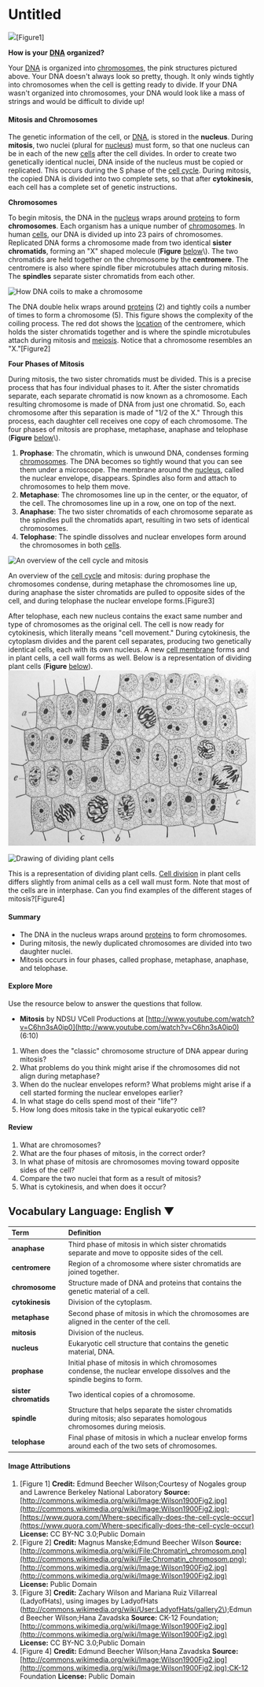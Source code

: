 # Untitled



![](https://dr282zn36sxxg.cloudfront.net/datastreams/f-d%3Aacacb39dbc7b6a73bebc8092f84997f6fbd1772a1cc1f7391b7489bb%2BIMAGE_TINY%2BIMAGE_TINY.1)\[Figure1\]

**How is your** [**DNA**](https://www.ck12.org/c/biology/dna) **organized?**

Your [DNA](https://www.ck12.org/c/biology/dna) is organized into [chromosomes](https://www.ck12.org/c/biology/chromosomes), the pink structures pictured above. Your DNA doesn't always look so pretty, though. It only winds tightly into chromosomes when the cell is getting ready to divide. If your DNA wasn't organized into chromosomes, your DNA would look like a mass of strings and would be difficult to divide up!

#### Mitosis and Chromosomes <a id="x-ck12-TWl0b3NpcyBhbmQgQ2hyb21vc29tZXM."></a>

The genetic information of the cell, or [DNA](https://www.ck12.org/c/biology/dna), is stored in the **nucleus**. During **mitosis**, two nuclei \(plural for [nucleus](https://www.ck12.org/c/biology/nucleus)\) must form, so that one nucleus can be in each of the new [cells](https://www.ck12.org/c/biology/cells) after the cell divides. In order to create two genetically identical nuclei, DNA inside of the nucleus must be copied or replicated. This occurs during the S phase of the [cell cycle](https://www.ck12.org/c/biology/cell-cycle). During mitosis, the copied DNA is divided into two complete sets, so that after **cytokinesis**, each cell has a complete set of genetic instructions.

**Chromosomes**

To begin mitosis, the DNA in the [nucleus](https://www.ck12.org/c/biology/nucleus) wraps around [proteins](https://www.ck12.org/c/biology/proteins) to form **chromosomes**. Each organism has a unique number of [chromosomes](https://www.ck12.org/c/biology/chromosomes). In human [cells](https://www.ck12.org/c/biology/cells), our DNA is divided up into 23 pairs of chromosomes. Replicated DNA forms a chromosome made from two identical **sister chromatids**, forming an "X" shaped molecule \(**Figure** [below](https://www.ck12.org/c/life-science/mitosis/lesson/Mitosis-and-Cytokinesis-MS-LS/?referrer=concept_details#x-ck12-TVNMUy0wNS0wMy1jaHJvbW9zb21lcw..)\). The two chromatids are held together on the chromosome by the **centromere**. The centromere is also where spindle fiber microtubules attach during mitosis. The **spindles** separate sister chromatids from each other.

![How DNA coils to make a chromosome](https://dr282zn36sxxg.cloudfront.net/datastreams/f-d%3A7ad434ea1dd3bbe0ede0e95cf8810897e6b1895f9cc9f857e36155fc%2BIMAGE_THUMB_POSTCARD_TINY%2BIMAGE_THUMB_POSTCARD_TINY.1)

The DNA double helix wraps around [proteins](https://www.ck12.org/c/biology/proteins) \(2\) and tightly coils a number of times to form a chromosome \(5\). This figure shows the complexity of the coiling process. The red dot shows the [location](https://www.ck12.org/c/earth-science/location) of the centromere, which holds the sister chromatids together and is where the spindle microtubules attach during mitosis and [meiosis](https://www.ck12.org/c/biology/meiosis). Notice that a chromosome resembles an "X."\[Figure2\]

**Four Phases of Mitosis**

During mitosis, the two sister chromatids must be divided. This is a precise process that has four individual phases to it. After the sister chromatids separate, each separate chromatid is now known as a chromosome. Each resulting chromosome is made of DNA from just one chromatid. So, each chromosome after this separation is made of "1/2 of the X." Through this process, each daughter cell receives one copy of each chromosome. The four phases of mitosis are prophase, metaphase, anaphase and telophase \(**Figure** [below](https://www.ck12.org/c/life-science/mitosis/lesson/Mitosis-and-Cytokinesis-MS-LS/?referrer=concept_details#x-ck12-TVNMUy0wNS0wNC1taXRvc2lzLWZsb3djaGFydA..)\).

1. **Prophase**: The chromatin, which is unwound DNA, condenses forming [chromosomes](https://www.ck12.org/c/biology/chromosomes). The DNA becomes so tightly wound that you can see them under a microscope. The membrane around the [nucleus](https://www.ck12.org/c/biology/nucleus), called the nuclear envelope, disappears. Spindles also form and attach to chromosomes to help them move.
2. **Metaphase**: The chromosomes line up in the center, or the equator, of the cell. The chromosomes line up in a row, one on top of the next.
3. **Anaphase**: The two sister chromatids of each chromosome separate as the spindles pull the chromatids apart, resulting in two sets of identical chromosomes.
4. **Telophase**: The spindle dissolves and nuclear envelopes form around the chromosomes in both [cells](https://www.ck12.org/c/biology/cells).

![An overview of the cell cycle and mitosis](https://dr282zn36sxxg.cloudfront.net/datastreams/f-d%3A2611548d82f15409dfa0558a89cb81ae4ac2f4853857993918f39514%2BIMAGE_THUMB_POSTCARD_TINY%2BIMAGE_THUMB_POSTCARD_TINY.1)

An overview of the [cell cycle](https://www.ck12.org/c/biology/cell-cycle) and mitosis: during prophase the chromosomes condense, during metaphase the chromosomes line up, during anaphase the sister chromatids are pulled to opposite sides of the cell, and during telophase the nuclear envelope forms.\[Figure3\]

After telophase, each new nucleus contains the exact same number and type of chromosomes as the original cell. The cell is now ready for cytokinesis, which literally means "cell movement." During cytokinesis, the cytoplasm divides and the parent cell separates, producing two genetically identical cells, each with its own nucleus. A new [cell membrane](https://www.ck12.org/c/biology/cell-membrane) forms and in plant cells, a cell wall forms as well. Below is a representation of dividing plant cells \(**Figure** [below](https://www.ck12.org/c/life-science/mitosis/lesson/Mitosis-and-Cytokinesis-MS-LS/?referrer=concept_details#x-ck12-TVNMUy0wNS0wNS1wbGFudC1jZWxsLWRpdmlzaW9u)\). ![](.gitbook/assets/wilson1900fig2.jpg) 

![Drawing of dividing plant cells](https://dr282zn36sxxg.cloudfront.net/datastreams/f-d%3A65208c7cf541af914338782df29a87e9a3b2940e2eeb3e6632d51455%2BIMAGE_THUMB_POSTCARD_TINY%2BIMAGE_THUMB_POSTCARD_TINY.1)

This is a representation of dividing plant cells. [Cell division](https://www.ck12.org/c/biology/cell-division) in plant cells differs slightly from animal cells as a cell wall must form. Note that most of the cells are in interphase. Can you find examples of the different stages of mitosis?\[Figure4\]

#### Summary <a id="x-ck12-U3VtbWFyeQ.."></a>

* The DNA in the nucleus wraps around [proteins](https://www.ck12.org/c/biology/proteins) to form chromosomes.
* During mitosis, the newly duplicated chromosomes are divided into two daughter nuclei.
* Mitosis occurs in four phases, called prophase, metaphase, anaphase, and telophase.

#### Explore More <a id="x-ck12-RXhwbG9yZSBNb3Jl"></a>

Use the resource below to answer the questions that follow.

* **Mitosis** by NDSU VCell Productions at [http://www.youtube.com/watch?v=C6hn3sA0ip0](http://www.youtube.com/watch?v=C6hn3sA0ip0) \(6:10\)

1. When does the "classic" chromosome structure of DNA appear during mitosis?
2. What problems do you think might arise if the chromosomes did not align during metaphase?
3. When do the nuclear envelopes reform? What problems might arise if a cell started forming the nuclear envelopes earlier?
4. In what stage do cells spend most of their "life"?
5. How long does mitosis take in the typical eukaryotic cell?

#### Review <a id="x-ck12-UmV2aWV3"></a>

1. What are chromosomes?
2. What are the four phases of mitosis, in the correct order?
3. In what phase of mitosis are chromosomes moving toward opposite sides of the cell?
4. Compare the two nuclei that form as a result of mitosis?
5. What is cytokinesis, and when does it occur?



## Vocabulary Language: English ▼

| Term | Definition |
| :--- | :--- |
| **anaphase** | Third phase of mitosis in which sister chromatids separate and move to opposite sides of the cell. |
| **centromere** | Region of a chromosome where sister chromatids are joined together. |
| **chromosome** | Structure made of DNA and proteins that contains the genetic material of a cell. |
| **cytokinesis** | Division of the cytoplasm. |
| **metaphase** | Second phase of mitosis in which the chromosomes are aligned in the center of the cell. |
| **mitosis** | Division of the nucleus. |
| **nucleus** | Eukaryotic cell structure that contains the genetic material, DNA. |
| **prophase** | Initial phase of mitosis in which chromosomes condense, the nuclear envelope dissolves and the spindle begins to form. |
| **sister chromatids** | Two identical copies of a chromosome. |
| **spindle** | Structure that helps separate the sister chromatids during mitosis; also separates homologous chromosomes during meiosis. |
| **telophase** | Final phase of mitosis in which a nuclear envelop forms around each of the two sets of chromosomes. |



#### Image Attributions

1. \[Figure 1\] **Credit:** Edmund Beecher Wilson;Courtesy of Nogales group and Lawrence Berkeley National Laboratory **Source:** [http://commons.wikimedia.org/wiki/Image:Wilson1900Fig2.jpg](http://commons.wikimedia.org/wiki/Image:Wilson1900Fig2.jpg);[https://www.quora.com/Where-specifically-does-the-cell-cycle-occur](https://www.quora.com/Where-specifically-does-the-cell-cycle-occur) **License:** CC BY-NC 3.0;Public Domain
2. \[Figure 2\] **Credit:** Magnus Manske;Edmund Beecher Wilson **Source:** [http://commons.wikimedia.org/wiki/File:Chromatin\_chromosom.png](http://commons.wikimedia.org/wiki/File:Chromatin_chromosom.png);[http://commons.wikimedia.org/wiki/Image:Wilson1900Fig2.jpg](http://commons.wikimedia.org/wiki/Image:Wilson1900Fig2.jpg) **License:** Public Domain
3. \[Figure 3\] **Credit:** Zachary Wilson and Mariana Ruiz Villarreal \(LadyofHats\), using images by LadyofHats \(http://commons.wikimedia.org/wiki/User:LadyofHats/gallery2\);Edmund Beecher Wilson;Hana Zavadska **Source:** CK-12 Foundation;[http://commons.wikimedia.org/wiki/Image:Wilson1900Fig2.jpg](http://commons.wikimedia.org/wiki/Image:Wilson1900Fig2.jpg) **License:** CC BY-NC 3.0;Public Domain
4. \[Figure 4\] **Credit:** Edmund Beecher Wilson;Hana Zavadska **Source:** [http://commons.wikimedia.org/wiki/Image:Wilson1900Fig2.jpg](http://commons.wikimedia.org/wiki/Image:Wilson1900Fig2.jpg);CK-12 Foundation **License:** Public Domain

